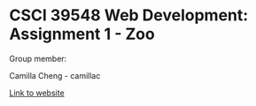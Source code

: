# CSCI 39548 Web Development: Assignment 1 - Zoo

Group member:

Camilla Cheng - camillac

[Link to website](https://camillac.github.io/assignment1-CSCI39548)

